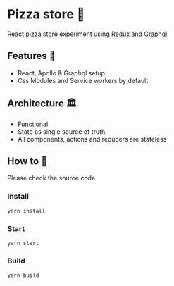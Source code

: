 # Pizza store 🍕 
React pizza store experiment using Redux and Graphql

## Features 🤘
* React, Apollo & Graphql setup 
* Css Modules and Service workers by default

## Architecture 🏛
* Functional
* State as single source of truth
* All components, actions and reducers are stateless

## How to 🤔

Please check the source code 

### Install
`yarn install`

### Start
`yarn start`

### Build
`yarn build`
